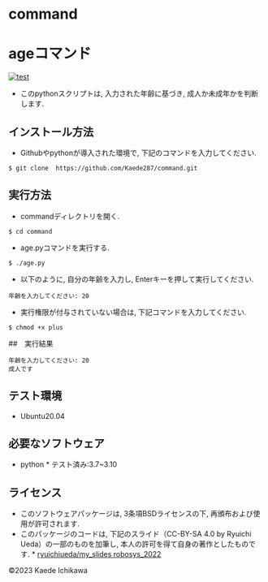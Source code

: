 # command 

# ageコマンド

[![test](https://github.com/Kaede287/robosys2023/actions/workflows/test.yml/badge.svg)](https://github.com/Kaede287/robosys2023/actions/workflows/test.yml)

* このpythonスクリプトは, 入力された年齢に基づき, 成人か未成年かを判断します.

## インストール方法
* Githubやpythonが導入された環境で, 下記のコマンドを入力してください.
```
$ git clone  https://github.com/Kaede287/command.git
```
## 実行方法

* commandディレクトリを開く.
```
$ cd command
```
* age.pyコマンドを実行する.
```
$ ./age.py
```

* 以下のように, 自分の年齢を入力し, Enterキーを押して実行してください.
```
年齢を入力してください: 20
```

* 実行権限が付与されていない場合は, 下記コマンドを入力してください.
```
$ chmod +x plus
```

##　実行結果

```
年齢を入力してください: 20
成人です
```

## テスト環境
* Ubuntu20.04

## 必要なソフトウェア
* python
        * テスト済み:3.7~3.10

## ライセンス ##
* このソフトウェアパッケージは, 3条項BSDライセンスの下, 再頒布および使用が許可されます.
* このパッケージのコードは, 下記のスライド（CC-BY-SA 4.0 by Ryuichi Ueda）の一部のものを加筆し, 本人の許可を得て自身の著作としたものです.
        * [ryuichiueda/my_slides robosys_2022](https://github.com/ryuichiueda/my_slides/tree/master/robosys_2022)

©2023 Kaede Ichikawa
